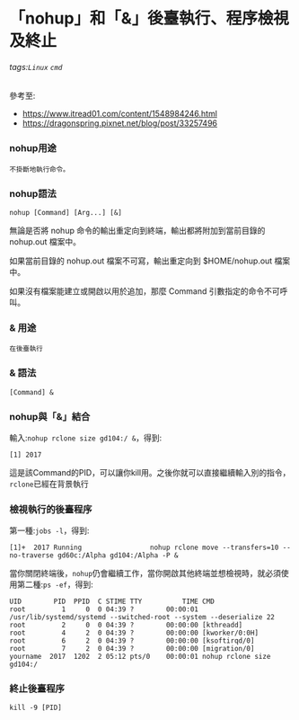# 「nohup」和「&」後臺執行、程序檢視及終止
###### tags:`Linux` `cmd`
參考至:
 - https://www.itread01.com/content/1548984246.html
 - https://dragonspring.pixnet.net/blog/post/33257496

### nohup用途
    不掛斷地執行命令。

### nohup語法
    nohup [Command] [Arg...] [&]

無論是否將 nohup 命令的輸出重定向到終端，輸出都將附加到當前目錄的 nohup.out 檔案中。

如果當前目錄的 nohup.out 檔案不可寫，輸出重定向到 $HOME/nohup.out 檔案中。

如果沒有檔案能建立或開啟以用於追加，那麼 Command 引數指定的命令不可呼叫。

### & 用途
    在後臺執行

### & 語法
    [Command] &

### nohup與「&」結合
輸入:`nohup rclone size gd104:/ &`，得到:

    [1] 2017

這是該Command的PID，可以讓你kill用。之後你就可以直接繼續輸入別的指令，`rclone`已經在背景執行


### 檢視執行的後臺程序
第一種:`jobs -l`，得到:

    [1]+  2017 Running                 nohup rclone move --transfers=10 --no-traverse gd60c:/Alpha gd104:/Alpha -P &

當你關閉終端後，`nohup`仍會繼續工作，當你開啟其他終端並想檢視時，就必須使用第二種:`ps -ef`，得到:

    UID        PID  PPID  C STIME TTY          TIME CMD
    root         1     0  0 04:39 ?        00:00:01 /usr/lib/systemd/systemd --switched-root --system --deserialize 22
    root         2     0  0 04:39 ?        00:00:00 [kthreadd]
    root         4     2  0 04:39 ?        00:00:00 [kworker/0:0H]
    root         6     2  0 04:39 ?        00:00:00 [ksoftirqd/0]
    root         7     2  0 04:39 ?        00:00:00 [migration/0]
    yourname  2017  1202  2 05:12 pts/0    00:00:01 nohup rclone size gd104:/

### 終止後臺程序
    kill -9 [PID]